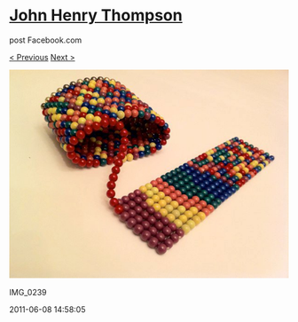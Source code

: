 # [John Henry Thompson](../README.md)
post Facebook.com

[< Previous](2011-06-08-2.md) [Next >](2011-06-08-4.md)

[![](../media/2011-06-08/Magnetic-Balls-IMG_0239.jpg)](../README.md)

IMG_0239

2011-06-08 14:58:05